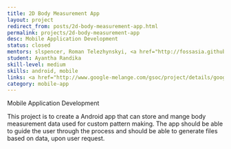 ```yaml
---
title: 2D Body Measurement App
layout: project
redirect_from: posts/2d-body-measurement-app.html
permalink: projects/2d-body-measurement-app
desc: Mobile Application Development
status: closed
mentors: slspencer, Roman Telezhynskyi, <a href="http://fossasia.github.io/#mario_behling"> Mario Behling </a>
student: Ayantha Randika
skill-level: medium
skills: android, mobile
links: <a href="http://www.google-melange.com/gsoc/project/details/google/gsoc2014/randika/5717271485874176">GSoC page</a>, <a href="https://github.com/fashiontec/bodyapps-android">Github repo</a>
category: mobile-app
---
```

Mobile Application Development

This project is to create a Android app that can store and mange body measurement data used for custom pattern making. The app should be able to guide the user through the process and should be able to generate files based on data, upon user request.

